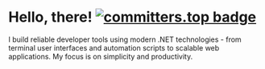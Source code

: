 # Hello, there! [![committers.top badge](https://user-badge.committers.top/azerbaijan/AhmadovMahammad.svg)](https://user-badge.committers.top/azerbaijan/AhmadovMahammad)

I build reliable developer tools using modern .NET technologies - from terminal user interfaces and automation scripts to scalable web applications. My focus is on simplicity and productivity.
